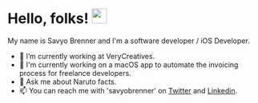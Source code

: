 # Hello, folks! <img src="https://raw.githubusercontent.com/MartinHeinz/MartinHeinz/master/wave.gif" width="30px">

My name is Savyo Brenner and I'm a software developer / iOS Developer.

- 🔭 I’m currently working at VeryCreatives.
- 🌱 I'm currently working on a macOS app to automate the invoicing process for freelance developers.
- 💬 Ask me about Naruto facts.
- 📫 You can reach me with 'savyobrenner' on [Twitter](https://twitter.com/savyobrenner) and [Linkedin](https://www.linkedin.com/in/savyobrenner/).

<!-- <a href="https://github.com/savyobrenner/github-readme-stats">
  <img align="center" src="https://github-readme-stats.vercel.app/api/top-langs/?username=savyobrenner&layout=compact&hide=c,kotlin" />
</a>
!-->
